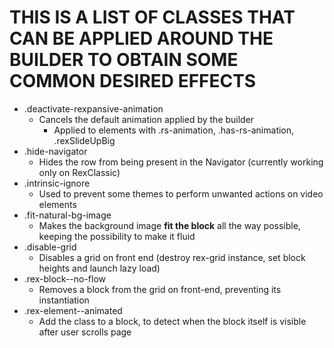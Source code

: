 # THIS IS A LIST OF CLASSES THAT CAN BE APPLIED AROUND THE BUILDER TO OBTAIN SOME COMMON DESIRED EFFECTS

- .deactivate-rexpansive-animation
  - Cancels the default animation applied by the builder
	- Applied to elements with .rs-animation, .has-rs-animation, .rexSlideUpBig
- .hide-navigator
  - Hides the row from being present in the Navigator (currently working only on RexClassic)
- .intrinsic-ignore
  - Used to prevent some themes to perform unwanted actions on video elements
- .fit-natural-bg-image
  - Makes the background image **fit the block** all the way possible, keeping the possibility to make it fluid
- .disable-grid
  - Disables a grid on front end (destroy rex-grid instance, set block heights and launch lazy load)
- .rex-block--no-flow
  - Removes a block from the grid on front-end, preventing its instantiation
- .rex-element--animated
  - Add the class to a block, to detect when the block itself is visible after user scrolls page